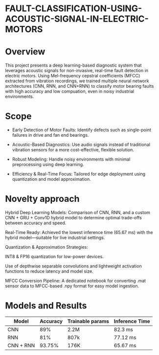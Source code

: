 # FAULT-CLASSIFICATION-USING-ACOUSTIC-SIGNAL-IN-ELECTRIC-MOTORS
# Overview
This project presents a deep learning-based diagnostic system that leverages acoustic signals for non-invasive, real-time fault detection in electric motors. Using Mel-frequency cepstral coefficients (MFCC) extracted from vibration recordings, we trained multiple neural network architectures (CNN, RNN, and CNN+RNN) to classify motor bearing faults with high accuracy and low compuation, even in noisy industrial environments.
# Scope
  * Early Detection of Motor Faults: Identify defects such as single-point failures in drive and fan end bearings.
  
  * Acoustic-Based Diagnostics: Use audio signals instead of traditional vibration sensors for a more cost-effective, flexible solution.
  
  * Robust Modeling: Handle noisy environments with minimal preprocessing using deep learning.
  
  * Efficiency & Real-Time Focus: Tailored for edge deployment using quantization and model approximation.
# Novelty approach
Hybrid Deep Learning Models: Comparison of CNN, RNN, and a custom CNN + GRU + Conv1D hybrid model to determine optimal trade-offs between accuracy and speed.

Real-Time Ready: Achieved the lowest inference time (65.67 ms) with the hybrid model—suitable for live industrial settings.

Quantization & Approximation Strategies:

INT8 & FP16 quantization for low-power devices.

Use of depthwise separable convolutions and lightweight activation functions to reduce latency and model size.

MFCC Conversion Pipeline: A dedicated notebook for converting .mat sensor data to MFCC-based .npy format for easy model ingestion.

# Models and Results

| Model  | Accuracy | Trainable params  | Inference Time |
| ------------- | ------------- | ------------- | ------------- |
| CNN  | 89%  | 2.2M  | 82.3 ms  |
| RNN  | 81%  | 807k  | 77.12 ms  |
| CNN + RNN  | 93.75%  | 176K  | 65.67 ms  |
